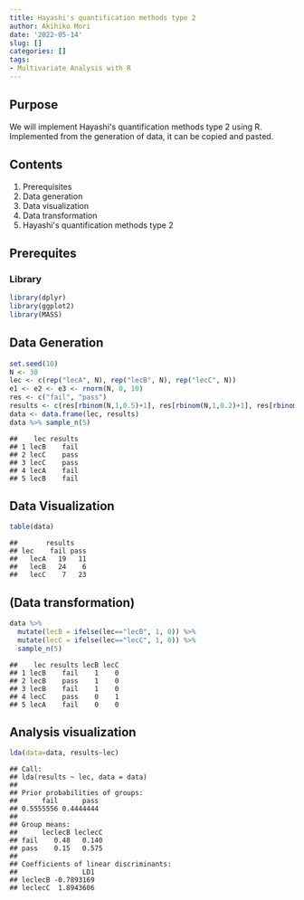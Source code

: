 ```yaml
---
title: Hayashi's quantification methods type 2
author: Akihiko Mori
date: '2022-05-14'
slug: []
categories: []
tags: 
- Multivariate Analysis with R
---
```

## Purpose
We will implement Hayashi's quantification methods type 2 using R. 
Implemented from the generation of data, it can be copied and pasted.

## Contents
1. Prerequisites
2. Data generation
3. Data visualization
4. Data transformation
5. Hayashi's quantification methods type 2

## Prerequites

### Library

```r
library(dplyr)
library(ggplot2)
library(MASS)
```


## Data Generation

```r
set.seed(10)
N <- 30
lec <- c(rep("lecA", N), rep("lecB", N), rep("lecC", N))
e1 <- e2 <- e3 <- rnorm(N, 0, 10)
res <- c("fail", "pass")
results <- c(res[rbinom(N,1,0.5)+1], res[rbinom(N,1,0.2)+1], res[rbinom(N,1,0.8)+1])
data <- data.frame(lec, results)
data %>% sample_n(5)
```

```
##    lec results
## 1 lecB    fail
## 2 lecC    pass
## 3 lecC    pass
## 4 lecA    fail
## 5 lecB    fail
```

## Data Visualization

```r
table(data)
```

```
##       results
## lec    fail pass
##   lecA   19   11
##   lecB   24    6
##   lecC    7   23
```

## (Data transformation)

```r
data %>% 
  mutate(lecB = ifelse(lec=="lecB", 1, 0)) %>%
  mutate(lecC = ifelse(lec=="lecC", 1, 0)) %>%
  sample_n(5)
```

```
##    lec results lecB lecC
## 1 lecB    fail    1    0
## 2 lecB    pass    1    0
## 3 lecB    fail    1    0
## 4 lecC    pass    0    1
## 5 lecA    fail    0    0
```

## Analysis visualization

```r
lda(data=data, results~lec)
```

```
## Call:
## lda(results ~ lec, data = data)
## 
## Prior probabilities of groups:
##      fail      pass 
## 0.5555556 0.4444444 
## 
## Group means:
##      leclecB leclecC
## fail    0.48   0.140
## pass    0.15   0.575
## 
## Coefficients of linear discriminants:
##                LD1
## leclecB -0.7893169
## leclecC  1.8943606
```

